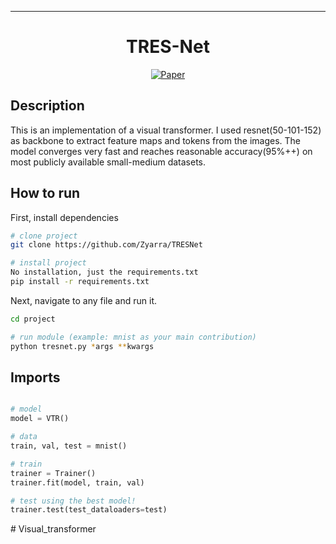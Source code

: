 
---

<div align="center">    
 
# TRES-Net   

[![Paper](http://img.shields.io/badge/paper-arxiv.1001.2234-B31B1B.svg)](https://arxiv.org/abs/2006.03677)

<!--
ARXIV   
[![Paper](http://img.shields.io/badge/arxiv-math.co:1480.1111-B31B1B.svg)](https://arxiv.org/abs/2006.03677)
-->



</div>
 
## Description   
This is an implementation of a visual transformer.
I used resnet(50-101-152) as backbone to extract feature maps and tokens from the images.
The model converges very fast and reaches reasonable accuracy(95%++) on most publicly available small-medium datasets.


## How to run   
First, install dependencies   
```bash
# clone project   
git clone https://github.com/Zyarra/TRESNet

# install project
No installation, just the requirements.txt
pip install -r requirements.txt
 ```   
 Next, navigate to any file and run it.   
 ```bash
cd project

# run module (example: mnist as your main contribution)   
python tresnet.py *args **kwargs
```

## Imports
```python

# model
model = VTR()

# data
train, val, test = mnist()

# train
trainer = Trainer()
trainer.fit(model, train, val)

# test using the best model!
trainer.test(test_dataloaders=test)
```

#   V i s u a l _ t r a n s f o r m e r  
 